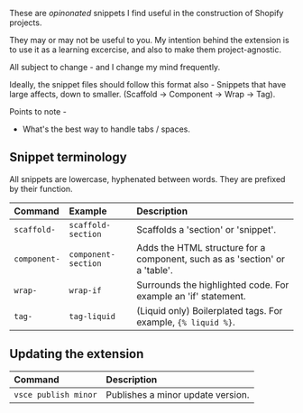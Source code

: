 These are *opinonated* snippets I find useful in the construction of Shopify projects.

They may or may not be useful to you. My intention behind the extension is to use it as
a learning excercise, and also to make them project-agnostic.

All subject to change - and I change my mind frequently.

Ideally, the snippet files should follow this format also - Snippets that have large affects, down to smaller.
(Scaffold -> Component -> Wrap -> Tag).

Points to note -
- What's the best way to handle tabs / spaces.

## Snippet terminology

All snippets are lowercase, hyphenated between words.
They are prefixed by their function.

| Command | Example | Description
| :------------- | :------------- | :------------- |
| `scaffold-` | `scaffold-section` | Scaffolds a 'section' or 'snippet'.
| `component-` | `component-section` | Adds the HTML structure for a component, such as as 'section' or a 'table'.
| `wrap-` | `wrap-if` | Surrounds the highlighted code. For example an 'if' statement.
| `tag-` | `tag-liquid` | (Liquid only) Boilerplated tags. For example, `{% liquid %}`.

## Updating the extension

| Command | Description
| :------------- | :------------- |
| `vsce publish minor` | Publishes a minor update version.